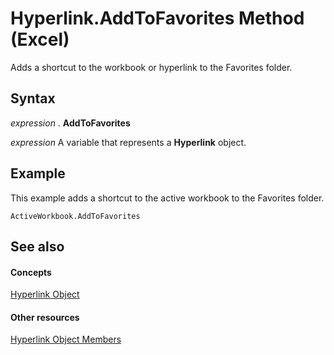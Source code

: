 
# Hyperlink.AddToFavorites Method (Excel)

Adds a shortcut to the workbook or hyperlink to the Favorites folder.


## Syntax

 _expression_ . **AddToFavorites**

 _expression_ A variable that represents a **Hyperlink** object.


## Example

This example adds a shortcut to the active workbook to the Favorites folder.


```
ActiveWorkbook.AddToFavorites
```


## See also


#### Concepts


[Hyperlink Object](8bdd2c2f-e6eb-a2f2-78c8-b597aa80ec05.md)
#### Other resources


[Hyperlink Object Members](b0566d1c-404f-b79e-7770-e7189a1c817a.md)
